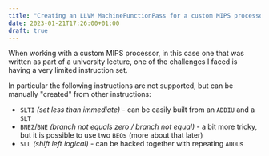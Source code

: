```yaml
---
title: "Creating an LLVM MachineFunctionPass for a custom MIPS processor"
date: 2023-01-21T17:26:00+01:00
draft: true
---
```


When working with a custom MIPS processor, in this case one that was written as part of a university lecture, one of the challenges I faced is having a very limited instruction set.

In particular the following instructions are not supported, but can be manually "created" from other instructions:
- `SLTI` *(set less than immediate)* - can be easily built from an `ADDIU` and a `SLT`
- `BNEZ`/`BNE` *(branch not equals zero / branch not equal)* - a bit more tricky, but it is possible to use two `BEQ`s (more about that later)
- `SLL` *(shift left logical)* - can be hacked together with repeating `ADDU`s
